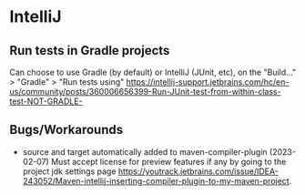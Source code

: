 # IntelliJ

## Run tests in Gradle projects
Can choose to use Gradle (by default) or IntelliJ (JUnit, etc), on the "Build..." > "Gradle" > "Run tests using"
https://intellij-support.jetbrains.com/hc/en-us/community/posts/360006656399-Run-JUnit-test-from-within-class-test-NOT-GRADLE-

## Bugs/Workarounds
- source and target automatically added to maven-compiler-plugin (2023-02-07)
Must accept license for preview features if any by going to the project jdk settings page
https://youtrack.jetbrains.com/issue/IDEA-243052/Maven-intellij-inserting-compiler-plugin-to-my-maven-project.
